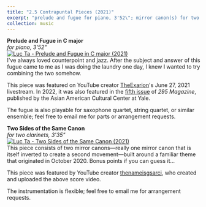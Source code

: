 ```yaml
---
title: "2.5 Contrapuntal Pieces (2021)"
excerpt: "prelude and fugue for piano, 3'52\"; mirror canon(s) for two clarinets; 3'35\"<br/>[![Luc Ta - 2.5 Contrapuntal Pieces (2021)](https://img.youtube.com/vi/KQXKckJTqVw/0.jpg 'Luc Ta - 2.5 Contrapuntal Pieces (2021)')](https://luc-ta.github.io/music/2021-contrapuntal-pieces/)"
collection: music
---
```


**Prelude and Fugue in C major**\
_for piano, 3'52"_\
[![Luc Ta - Prelude and Fugue in C major (2021)](https://img.youtube.com/vi/KQXKckJTqVw/0.jpg)](https://www.youtube.com/watch?v=KQXKckJTqVw)\
I've always loved counterpoint and jazz. After the subject and answer of this fugue came to me as I was doing the laundry one day, I knew I wanted to try combining the two somehow.

This piece was featured on YouTube creator [TheExarion](https://www.youtube.com/@TheExarion)'s June 27, 2021 livestream. In 2022, it was also featured in the [fifth issue](https://aacc.yalecollege.yale.edu/resources/295-magazine) of _295 Magazine_, published by the Asian American Cultural Center at Yale.

The fugue is also playable for saxophone quartet, string quartet, or similar ensemble; feel free to email me for parts or arrangement requests.

**Two Sides of the Same Canon**\
_for two clarinets, 3'35"_\
[![Luc Ta - Two Sides of the Same Canon (2021)](https://img.youtube.com/vi/H5dGyHC81e4/0.jpg)](https://www.youtube.com/watch?v=H5dGyHC81e4)\
This piece consists of two mirror canons—really one mirror canon that is itself inverted to create a second movement—built around a familiar theme that originated in October 2020. Bonus points if you can guess it...

This piece was featured by YouTube creator [thenameisgsarci](https://www.youtube.com/@thenameisgsarci), who created and uploaded the above score video.

The instrumentation is flexible; feel free to email me for arrangement requests.
